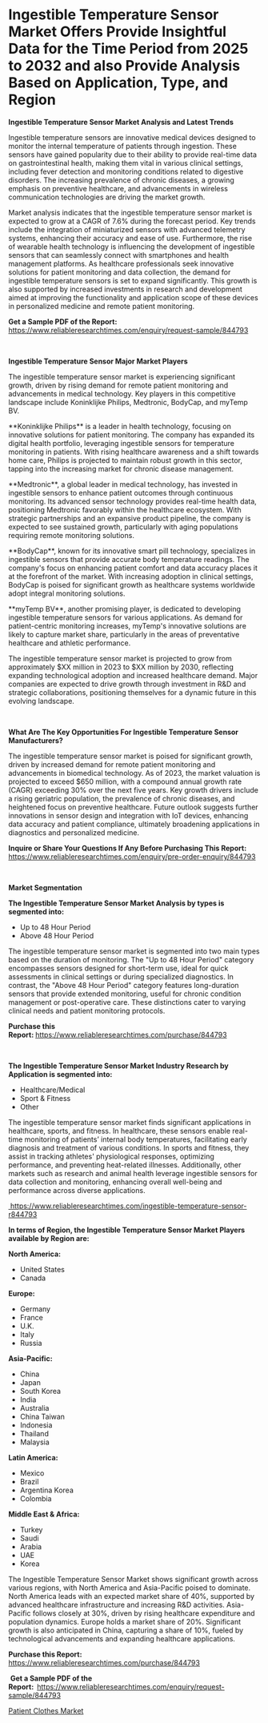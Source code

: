 <p><h1>Ingestible Temperature Sensor Market Offers Provide Insightful Data for the Time Period from 2025 to 2032 and also Provide Analysis Based on Application, Type, and Region</h1></p><p><strong>Ingestible Temperature Sensor Market Analysis and Latest Trends</strong></p>
<p><p>Ingestible temperature sensors are innovative medical devices designed to monitor the internal temperature of patients through ingestion. These sensors have gained popularity due to their ability to provide real-time data on gastrointestinal health, making them vital in various clinical settings, including fever detection and monitoring conditions related to digestive disorders. The increasing prevalence of chronic diseases, a growing emphasis on preventive healthcare, and advancements in wireless communication technologies are driving the market growth.</p><p>Market analysis indicates that the ingestible temperature sensor market is expected to grow at a CAGR of 7.6% during the forecast period. Key trends include the integration of miniaturized sensors with advanced telemetry systems, enhancing their accuracy and ease of use. Furthermore, the rise of wearable health technology is influencing the development of ingestible sensors that can seamlessly connect with smartphones and health management platforms. As healthcare professionals seek innovative solutions for patient monitoring and data collection, the demand for ingestible temperature sensors is set to expand significantly. This growth is also supported by increased investments in research and development aimed at improving the functionality and application scope of these devices in personalized medicine and remote patient monitoring.</p></p>
<p><strong>Get a Sample PDF of the Report:&nbsp;</strong> <a href="https://www.reliableresearchtimes.com/enquiry/request-sample/844793?utm_campaign=2475&utm_medium=2&utm_source=Github&utm_content=ia&utm_term=03032025&utm_id=ingestible-temperature-sensor">https://www.reliableresearchtimes.com/enquiry/request-sample/844793</a></p>
<p>&nbsp;</p>
<p><strong>Ingestible Temperature Sensor Major Market Players</strong></p>
<p><p>The ingestible temperature sensor market is experiencing significant growth, driven by rising demand for remote patient monitoring and advancements in medical technology. Key players in this competitive landscape include Koninklijke Philips, Medtronic, BodyCap, and myTemp BV.</p><p>**Koninklijke Philips** is a leader in health technology, focusing on innovative solutions for patient monitoring. The company has expanded its digital health portfolio, leveraging ingestible sensors for temperature monitoring in patients. With rising healthcare awareness and a shift towards home care, Philips is projected to maintain robust growth in this sector, tapping into the increasing market for chronic disease management.</p><p>**Medtronic**, a global leader in medical technology, has invested in ingestible sensors to enhance patient outcomes through continuous monitoring. Its advanced sensor technology provides real-time health data, positioning Medtronic favorably within the healthcare ecosystem. With strategic partnerships and an expansive product pipeline, the company is expected to see sustained growth, particularly with aging populations requiring remote monitoring solutions.</p><p>**BodyCap**, known for its innovative smart pill technology, specializes in ingestible sensors that provide accurate body temperature readings. The company's focus on enhancing patient comfort and data accuracy places it at the forefront of the market. With increasing adoption in clinical settings, BodyCap is poised for significant growth as healthcare systems worldwide adopt integral monitoring solutions.</p><p>**myTemp BV**, another promising player, is dedicated to developing ingestible temperature sensors for various applications. As demand for patient-centric monitoring increases, myTemp's innovative solutions are likely to capture market share, particularly in the areas of preventative healthcare and athletic performance.</p><p>The ingestible temperature sensor market is projected to grow from approximately $XX million in 2023 to $XX million by 2030, reflecting expanding technological adoption and increased healthcare demand. Major companies are expected to drive growth through investment in R&D and strategic collaborations, positioning themselves for a dynamic future in this evolving landscape.</p></p>
<p>&nbsp;</p>
<p><strong>What Are The Key Opportunities For Ingestible Temperature Sensor Manufacturers?</strong></p>
<p><p>The ingestible temperature sensor market is poised for significant growth, driven by increased demand for remote patient monitoring and advancements in biomedical technology. As of 2023, the market valuation is projected to exceed $650 million, with a compound annual growth rate (CAGR) exceeding 30% over the next five years. Key growth drivers include a rising geriatric population, the prevalence of chronic diseases, and heightened focus on preventive healthcare. Future outlook suggests further innovations in sensor design and integration with IoT devices, enhancing data accuracy and patient compliance, ultimately broadening applications in diagnostics and personalized medicine.</p></p>
<p><strong>Inquire or Share Your Questions If Any Before Purchasing This Report:</strong> <a href="https://www.reliableresearchtimes.com/enquiry/pre-order-enquiry/844793?utm_campaign=2475&utm_medium=2&utm_source=Github&utm_content=ia&utm_term=03032025&utm_id=ingestible-temperature-sensor">https://www.reliableresearchtimes.com/enquiry/pre-order-enquiry/844793</a></p>
<p>&nbsp;</p>
<p><strong>Market Segmentation</strong></p>
<p><strong>The Ingestible Temperature Sensor Market Analysis by types is segmented into:</strong></p>
<p><ul><li>Up to 48 Hour Period</li><li>Above 48 Hour Period</li></ul></p>
<p><p>The ingestible temperature sensor market is segmented into two main types based on the duration of monitoring. The "Up to 48 Hour Period" category encompasses sensors designed for short-term use, ideal for quick assessments in clinical settings or during specialized diagnostics. In contrast, the "Above 48 Hour Period" category features long-duration sensors that provide extended monitoring, useful for chronic condition management or post-operative care. These distinctions cater to varying clinical needs and patient monitoring protocols.</p></p>
<p><strong>Purchase this Report:&nbsp;</strong><a href="https://www.reliableresearchtimes.com/purchase/844793?utm_campaign=2475&utm_medium=2&utm_source=Github&utm_content=ia&utm_term=03032025&utm_id=ingestible-temperature-sensor">https://www.reliableresearchtimes.com/purchase/844793</a></p>
<p>&nbsp;</p>
<p><strong>The Ingestible Temperature Sensor Market Industry Research by Application is segmented into:</strong></p>
<p><ul><li>Healthcare/Medical</li><li>Sport & Fitness</li><li>Other</li></ul></p>
<p><p>The ingestible temperature sensor market finds significant applications in healthcare, sports, and fitness. In healthcare, these sensors enable real-time monitoring of patients’ internal body temperatures, facilitating early diagnosis and treatment of various conditions. In sports and fitness, they assist in tracking athletes' physiological responses, optimizing performance, and preventing heat-related illnesses. Additionally, other markets such as research and animal health leverage ingestible sensors for data collection and monitoring, enhancing overall well-being and performance across diverse applications.</p></p>
<p><a href="https://www.reliableresearchtimes.com/ingestible-temperature-sensor-r844793?utm_campaign=2475&utm_medium=2&utm_source=Github&utm_content=ia&utm_term=03032025&utm_id=ingestible-temperature-sensor">&nbsp;https://www.reliableresearchtimes.com/ingestible-temperature-sensor-r844793</a></p>
<p><strong>In terms of Region, the Ingestible Temperature Sensor Market Players available by Region are:</strong></p>
<p>
    <p> <strong> North America: </strong>
        <ul>
            <li>United States</li>
            <li>Canada</li>
        </ul>
        </p> 
    <p> <strong> Europe: </strong>
        <ul>
            <li>Germany</li>
            <li>France</li>
            <li>U.K.</li>
            <li>Italy</li>
            <li>Russia</li>
        </ul>
        </p> 
    <p> <strong> Asia-Pacific: </strong>
        <ul>
            <li>China</li>
            <li>Japan</li>
            <li>South Korea</li>
            <li>India</li>
            <li>Australia</li>
            <li>China Taiwan</li>
            <li>Indonesia</li>
            <li>Thailand</li>
            <li>Malaysia</li>
        </ul>
        </p> 
    <p> <strong> Latin America: </strong>
        <ul>
            <li>Mexico</li>
            <li>Brazil</li>
            <li>Argentina Korea</li>
            <li>Colombia</li>
        </ul>
        </p> 
    <p> <strong> Middle East & Africa: </strong>
        <ul>
            <li>Turkey</li>
            <li>Saudi</li>
            <li>Arabia</li>
            <li>UAE</li>
            <li>Korea</li>
        </ul>
    </p>
    </p>
<p><p>The Ingestible Temperature Sensor Market shows significant growth across various regions, with North America and Asia-Pacific poised to dominate. North America leads with an expected market share of 40%, supported by advanced healthcare infrastructure and increasing R&D activities. Asia-Pacific follows closely at 30%, driven by rising healthcare expenditure and population dynamics. Europe holds a market share of 20%. Significant growth is also anticipated in China, capturing a share of 10%, fueled by technological advancements and expanding healthcare applications.</p></p>
<p><strong>Purchase this Report: </strong><a href="https://www.reliableresearchtimes.com/purchase/844793?utm_campaign=2475&utm_medium=2&utm_source=Github&utm_content=ia&utm_term=03032025&utm_id=ingestible-temperature-sensor">https://www.reliableresearchtimes.com/purchase/844793</a></p>
<p>&nbsp;<strong>Get a Sample PDF of the Report:&nbsp;&nbsp;</strong><a href="https://www.reliableresearchtimes.com/enquiry/request-sample/844793?utm_campaign=2475&utm_medium=2&utm_source=Github&utm_content=ia&utm_term=03032025&utm_id=ingestible-temperature-sensor">https://www.reliableresearchtimes.com/enquiry/request-sample/844793</a></p>
<p><strong></strong></p>
<p><p><a href="https://github.com/zhininzacher/Market-Research-Report-List-1/blob/main/patient-clothes-market.md?utm_campaign=2475&utm_medium=2&utm_source=Github&utm_content=ia&utm_term=03032025&utm_id=ingestible-temperature-sensor">Patient Clothes Market</a></p></p>